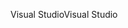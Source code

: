 <span data-ttu-id="ce905-101">Visual Studio</span><span class="sxs-lookup"><span data-stu-id="ce905-101">Visual Studio</span></span>